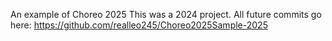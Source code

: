 An example of Choreo 2025
This was a 2024 project. All future commits go here: https://github.com/realleo245/Choreo2025Sample-2025
